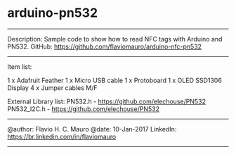 # arduino-pn532

*******************************************************************************
Description:
Sample code to show how to read NFC tags with Arduino and PN532.
GitHub: https://github.com/flaviomauro/arduino-nfc-pn532
*******************************************************************************
Item list:

1 x Adafruit Feather
1 x Micro USB cable
1 x Protoboard
1 x OLED SSD1306 Display
4 x Jumper cables M/F

External Library list:
PN532.h - https://github.com/elechouse/PN532
PN532_I2C.h - https://github.com/elechouse/PN532
*******************************************************************************
@author: Flavio H. C. Mauro
@date: 10-Jan-2017
LinkedIn: https://br.linkedin.com/in/flaviomauro
*******************************************************************************
